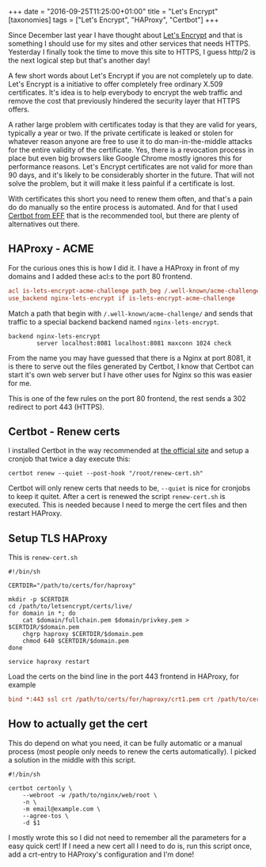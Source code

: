 +++
date = "2016-09-25T11:25:00+01:00"
title = "Let's Encrypt"
[taxonomies]
tags = ["Let's Encrypt", "HAProxy", "Certbot"]
+++

Since December last year I have thought about [Let's Encrypt][1] and that is something I should use for my sites and other services that needs HTTPS. Yesterday I finally took the time to move this site to HTTPS, I guess http/2 is the next logical step but that's another day!

A few short words about Let's Encrypt if you are not completely up to date. Let's Encrypt is a initiative to offer completely free ordinary X.509 certificates. It's idea is to help everybody to encrypt the web traffic and remove the cost that previously hindered the security layer that HTTPS offers.

A rather large problem with certificates today is that they are valid for years, typically a year or two. If the private certificate is leaked or stolen for whatever reason anyone are free to use it to do man-in-the-middle attacks for the entire validity of the certificate. Yes, there is a revocation process in place but even big browsers like Google Chrome mostly ignores this for performance reasons. Let's Encrypt certificates are not valid for more than 90 days, and it's likely to be considerably shorter in the future. That will not solve the problem, but it will make it less painful if a certificate is lost.

With certificates this short you need to renew them often, and that's a pain do do manually so the entire process is automated. And for that I used [Certbot from EFF][2] that is the recommended tool, but there are plenty of alternatives out there.

## HAProxy - ACME

For the curious ones this is how I did it. I have a HAProxy in front of my domains and I added these acl:s to the port 80 frontend.

```ini
acl is-lets-encrypt-acme-challenge path_beg /.well-known/acme-challenge/
use_backend nginx-lets-encrypt if is-lets-encrypt-acme-challenge
```
Match a path that begin with `/.well-known/acme-challenge/` and sends that traffic to a special backend backend named `nginx-lets-encrypt`.

```
backend nginx-lets-encrypt
        server localhost:8081 localhost:8081 maxconn 1024 check
```

From the name you may have guessed that there is a Nginx at port 8081, it is there to serve out the files generated by Certbot, I know that Certbot can start it's own web server but I have other uses for Nginx so this was easier for me.

This is one of the few rules on the port 80 frontend, the rest sends a 302 redirect to port 443 (HTTPS).

## Certbot - Renew certs

I installed Certbot in the way recommended at [the official site][2] and setup a cronjob that twice a day execute this:

```
certbot renew --quiet --post-hook "/root/renew-cert.sh"
```

Certbot will only renew certs that needs to be, `--quiet` is nice for cronjobs to keep it quitet. After a cert is renewed the script `renew-cert.sh` is executed. This is needed because I need to merge the cert files and then restart HAProxy.

## Setup TLS HAProxy

This is `renew-cert.sh`

```
#!/bin/sh

CERTDIR="/path/to/certs/for/haproxy"

mkdir -p $CERTDIR
cd /path/to/letsencrypt/certs/live/
for domain in *; do
	cat $domain/fullchain.pem $domain/privkey.pem > $CERTDIR/$domain.pem
	chgrp haproxy $CERTDIR/$domain.pem
	chmod 640 $CERTDIR/$domain.pem
done

service haproxy restart
```

Load the certs on the bind line in the port 443 frontend in HAProxy, for example

```ini
bind *:443 ssl crt /path/to/certs/for/haproxy/crt1.pem crt /path/to/certs/for/haproxy/crt2.pem
```

## How to actually get the cert

This do depend on what you need, it can be fully automatic or a manual process (most people only needs to renew the certs automatically). I picked a solution in the middle with this script.

```
#!/bin/sh

certbot certonly \
	--webroot -w /path/to/nginx/web/root \
	-n \
	-m email@example.com \
	--agree-tos \
	-d $1
```

I mostly wrote this so I did not need to remember all the parameters for a easy quick cert! If I need a new cert all I need to do is, run this script once, add a crt-entry to HAProxy's configuration and I'm done!

[1]: https://letsencrypt.org/
[2]: https://certbot.eff.org/
